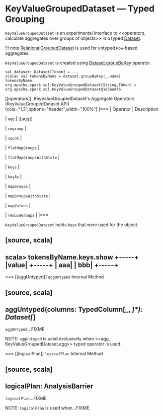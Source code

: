 # KeyValueGroupedDataset &mdash; Typed Grouping

`KeyValueGroupedDataset` is an experimental interface to <<operators, calculate aggregates over groups of objects>> in a typed [Dataset](Dataset.md).

!!! note
    [RelationalGroupedDataset](RelationalGroupedDataset.md) is used for untyped ``Row``-based aggregates.

`KeyValueGroupedDataset` is created using [Dataset.groupByKey](basic-aggregation.md#groupByKey) operator.

```text
val dataset: Dataset[Token] = ...
scala> val tokensByName = dataset.groupByKey(_.name)
tokensByName: org.apache.spark.sql.KeyValueGroupedDataset[String,Token] = org.apache.spark.sql.KeyValueGroupedDataset@1e3aad46
```

[[operators]]
.KeyValueGroupedDataset's Aggregate Operators (KeyValueGroupedDataset API)
[cols="1,3",options="header",width="100%"]
|===
| Operator
| Description

| `agg`
| [[agg]]

| `cogroup`
|

| `count`
|

| `flatMapGroups`
|

| `flatMapGroupsWithState`
|

| `keys`
|

| `keyAs`
|

| `mapGroups`
|

| `mapGroupsWithState`
|

| `mapValues`
|

| `reduceGroups`
|
|===

`KeyValueGroupedDataset` holds `keys` that were used for the object.

[source, scala]
----
scala> tokensByName.keys.show
+-----+
|value|
+-----+
|  aaa|
|  bbb|
+-----+
----

=== [[aggUntyped]] `aggUntyped` Internal Method

[source, scala]
----
aggUntyped(columns: TypedColumn[_, _]*): Dataset[_]
----

`aggUntyped`...FIXME

NOTE: `aggUntyped` is used exclusively when <<agg, KeyValueGroupedDataset.agg>> typed operator is used.

=== [[logicalPlan]] `logicalPlan` Internal Method

[source, scala]
----
logicalPlan: AnalysisBarrier
----

`logicalPlan`...FIXME

NOTE: `logicalPlan` is used when...FIXME
